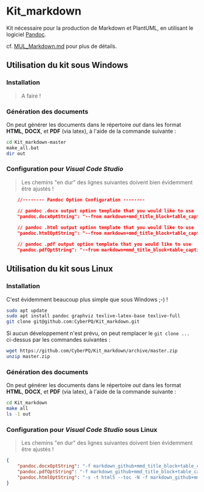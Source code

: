 # Kit_markdown

Kit nécessaire pour la production de Markdown et PlantUML, en utilisant le logiciel [Pandoc](https://pandoc.org/).

  cf. [MUL_Markdown.md](MUL_Markdown.md) pour plus de détails.

## Utilisation du kit sous Windows

### Installation

> A faire !

### Génération des documents

On peut générer les documents dans le répertoire _out_ dans les format **HTML**, **DOCX**, et **PDF** (via latex), à l'aide de la commande suivante :

```bash
cd Kit_markdown-master
make_all.bat
dir out
```

### Configuration pour *Visual Code Studio*

> Les chemins "en dur" des lignes suivantes doivent bien évidemment être ajustés !

```json
    //-------- Pandoc Option Configuration --------

    // pandoc .docx output option template that you would like to use
    "pandoc.docxOptString": "--from markdown+mmd_title_block+table_captions+multiline_tables+grid_tables+implicit_figures+task_lists+lists_without_preceding_blankline+tex_math_dollars --lua-filter=c:/Users/baptiste.pierard/Documents/Perso/Kit_markdown_from_GitHub/ref/diagram-generator.lua --metadata=plantumlPath:\"c:/Users/baptiste.pierard/Documents/Perso/Kit_markdown_from_GitHub/ref/plantuml.jar\" --metadata=dotPath:\"c:\\Program Files (x86)\\Graphviz2.38\\bin\\dot.exe\" --self-contained --standalone --reference-doc=\"c:/Users/baptiste.pierard/Documents/Perso/Kit_markdown_from_GitHub/ref/MDL_Tech-Med.docm\" --table-of-contents",
    
    // pandoc .html output option template that you would like to use
    "pandoc.htmlOptString": "--from markdown+mmd_title_block+table_captions+multiline_tables+grid_tables+implicit_figures+task_lists+lists_without_preceding_blankline+tex_math_dollars --lua-filter=c:/Users/baptiste.pierard/Documents/Perso/Kit_markdown_from_GitHub/ref/diagram-generator.lua --metadata=plantumlPath:\"c:/Users/baptiste.pierard/Documents/Perso/Kit_markdown_from_GitHub/ref/plantuml.jar\" --metadata=dotPath:\"c:\\Program Files (x86)\\Graphviz2.38\\bin\\dot.exe\" --self-contained --standalone --table-of-contents --css=\"c:/Users/baptiste.pierard/Documents/Perso/Kit_markdown_from_GitHub/ref/style.css\" --number-sections --mathml",

    // pandoc .pdf output option template that you would like to use
    "pandoc.pdfOptString": "--from markdown+mmd_title_block+table_captions+multiline_tables+grid_tables+implicit_figures+task_lists+lists_without_preceding_blankline+tex_math_dollars --lua-filter=c:/Users/baptiste.pierard/Documents/Perso/Kit_markdown_from_GitHub/ref/diagram-generator.lua --metadata=plantumlPath:\"c:/Users/baptiste.pierard/Documents/Perso/Kit_markdown_from_GitHub/ref/plantuml.jar\" --metadata=dotPath:\"c:\\Program Files (x86)\\Graphviz2.38\\bin\\dot.exe\" --self-contained --toc --top-level-division=chapter --shift-heading-level-by=1 --number-sections --variable mainfont=\"Liberation Serif\" --variable sansfont=\"Liberation Sans\" --variable monofont=\"Liberation Mono\" --variable fontsize=10pt --variable documentclass=book -V geometry:margin=2cm"
```


## Utilisation du kit sous Linux

### Installation

C'est évidemment beaucoup plus simple que sous Windows ;-) !

```bash
sudo apt update
sudo apt install pandoc graphviz texlive-latex-base texlive-full
git clone git@github.com:CyberPQ/Kit_markdown.git
```

Si aucun développement n'est prévu, on peut remplacer le `git clone ...` ci-dessus par les commandes suivantes :
```bash
wget https://github.com/CyberPQ/Kit_markdown/archive/master.zip
unzip master.zip
```

### Génération des documents 

On peut générer les documents dans le répertoire _out_ dans les format **HTML**, **DOCX**, et **PDF** (via latex), à l'aide de la commande suivante :

```bash
cd Kit_markdown
make all
ls -1 out
```

### Configuration pour *Visual Code Studio* sous Linux

> Les chemins "en dur" des lignes suivantes doivent bien évidemment être ajustés !

```json
{
    "pandoc.docxOptString": "-f markdown_github+mmd_title_block+table_captions+multiline_tables+grid_tables+implicit_figures+inline_notes --reference-doc=/home/bpr/Documents/Kit_markdown/ref/MDL_Tech-Med_7.docm --toc ",
    "pandoc.pdfOptString": "-f markdown_github+mmd_title_block+table_captions+multiline_tables+grid_tables+implicit_figures+inline_notes --self-contained --toc --top-level-division=chapter --base-header-level=1 --number-sections --variable mainfont=\"Liberation Serif\" --variable sansfont=\"Liberation Sans\" --variable monofont=\"Liberation Mono\" --variable fontsize=10pt --variable documentclass=book -V geometry:margin=2cm ",
    "pandoc.htmlOptString": "-s -t html5 --toc -N -f markdown_github+mmd_title_block+table_captions+multiline_tables+grid_tables+implicit_figures+inline_notes --css=/home/bpr/Documents/Kit_markdown/ref/style.css "
}
```